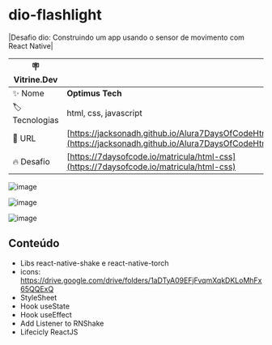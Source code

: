 # dio-flashlight

|Desafio dio: Construindo um app usando o sensor de movimento com React Native|

| 🪧 Vitrine.Dev |     |
| -------------  | --- |
| ✨ Nome        | **Optimus Tech**
| 🏷️ Tecnologias | html, css, javascript
| 🚀 URL         | [https://jacksonadh.github.io/Alura7DaysOfCodeHtml/](https://jacksonadh.github.io/Alura7DaysOfCodeHtml/)
| 🔥 Desafio     | [https://7daysofcode.io/matricula/html-css](https://7daysofcode.io/matricula/html-css)

![image](https://user-images.githubusercontent.com/28990749/165650549-07daaabe-15fa-432e-9146-71bae90e43b0.png)

![image](https://user-images.githubusercontent.com/28990749/165650568-afdd77ea-fa79-488c-ac0b-13c9ecce847c.png)

![image](https://user-images.githubusercontent.com/79259481/176777526-089b9d6f-0e72-4fa1-a988-ef0e2d150e16.png)


## Conteúdo 

- Libs react-native-shake e react-native-torch
- icons: https://drive.google.com/drive/folders/1aDTyA09EFjFvqmXqkDKLoMhFx65QQExQ
- StyleSheet
- Hook useState
- Hook useEffect
- Add Listener to RNShake
- Lifecicly ReactJS
